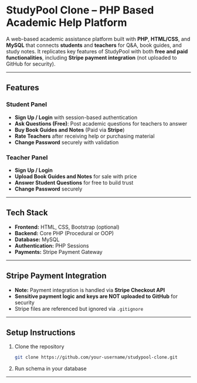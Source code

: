 # StudyPool Clone – PHP Based Academic Help Platform

A web-based academic assistance platform built with **PHP**, **HTML/CSS**, and **MySQL** that connects **students** and **teachers** for Q&A, book guides, and study notes. It replicates key features of StudyPool with both **free and paid functionalities**, including **Stripe payment integration** (not uploaded to GitHub for security).

---

## Features

### Student Panel
- **Sign Up / Login** with session-based authentication
- **Ask Questions (Free)**: Post academic questions for teachers to answer
- **Buy Book Guides and Notes** (Paid via **Stripe**)
- **Rate Teachers** after receiving help or purchasing material
- **Change Password** securely with validation

### Teacher Panel
- **Sign Up / Login**
- **Upload Book Guides and Notes** for sale with price
- **Answer Student Questions** for free to build trust
- **Change Password** securely

---

## Tech Stack

- **Frontend:** HTML, CSS, Bootstrap (optional)
- **Backend:** Core PHP (Procedural or OOP)
- **Database:** MySQL
- **Authentication:** PHP Sessions
- **Payments:** Stripe Payment Gateway

---

## Stripe Payment Integration

- **Note:** Payment integration is handled via **Stripe Checkout API**
- **Sensitive payment logic and keys are NOT uploaded to GitHub** for security
- Stripe files are referenced but ignored via `.gitignore`

---

## Setup Instructions

1. Clone the repository
   ```bash
   git clone https://github.com/your-username/studypool-clone.git
2. Run schema in your database

---


